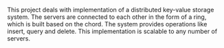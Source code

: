 This project deals with implementation of a distributed key-value storage system. The servers are connected to each other in the form of a ring, which is built based on the chord. The system provides operations like insert, query and delete. This implementation is scalable to any number of servers.
